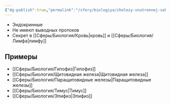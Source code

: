 ```yaml
---
{"dg-publish":true,"permalink":"/sfery/biologiya/zhelezy-vnutrennej-sekreczii/","tags":["Анатомия"]}
---
```


- Эндокринные
- Не имеют выводных протоков
- Секрет в [[Сферы/Биология/Кровь\|кровь]] и [[Сферы/Биология/Лимфа\|лимфу]]
## Примеры 
- [[Сферы/Биология/Гипофиз\|Гипофиз]]
- [[Сферы/Биология/Щитовидная железа\|Щитовидная железа]]
- [[Сферы/Биология/Паращитовидные железы\|Паращитовидные железы]] 
- [[Сферы/Биология/Тимус\|Тимус]]
- [[Сферы/Биология/Эпифиз\|Эпифиз]]
